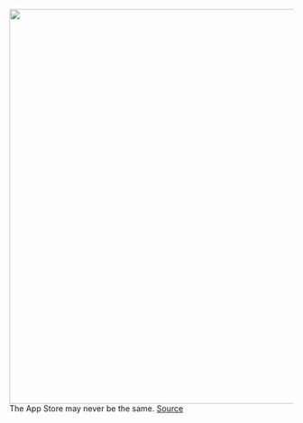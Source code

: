 <img src='https://cdn.vox-cdn.com/thumbor/9H_6maS7iP8XVNgKHkmvR4maAHA=/0x0:1920x1080/1200x800/filters:focal(807x387:1113x693)/cdn.vox-cdn.com/uploads/chorus_image/image/69841773/VRG_TBP_Epic_VS_Apple_Textless.0.jpg' width='700px' /><br/>
The App Store may never be the same.
<a href='https://www.theverge.com/2021/9/10/22667047/apple-epic-ruling-games-app-store-fortnite-revenue-purchases-business'> Source <a/>